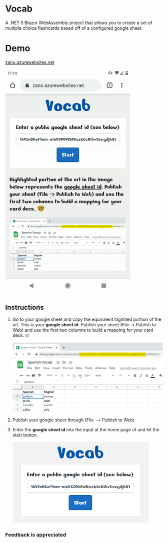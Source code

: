 # Vocab

A .NET 5 Blazor WebAssembly project that allows you to create a set of multiple choice flashcards based off of a configured google sheet.

# Demo

[zano.azurewebsites.net](https://zano.azurewebsites.net)

<div style="width:400px !important;">
    <img src="Web/wwwroot/images/demo.gif"/>
</div>

## Instructions

1. Go to your google sheet and copy the equivalent highlited portion of the url. This is your **google sheet id**. Publish your sheet (File -> Publish to Web) and use the first two columns to build a mapping for your card deck. 🤓

   ![](Web/wwwroot/images/sheet-id.png)

2. Publish your google sheet through (File --> Publish to Web)

3. Enter the **google sheet id** into the input at the home page of and hit the start button.

    ![](Web/wwwroot/images/home.png)

### Feedback is appreciated
